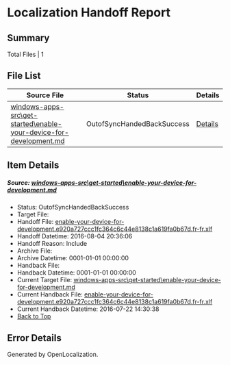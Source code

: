 # <a name='report-top'></a> Localization Handoff Report

## Summary
 Total Files | 1

## File List
 Source File | Status | Details 
 ----------- | ------ | ------- 
 [windows-apps-src\get-started\enable-your-device-for-development.md](https://github.com/Microsoft/windows-apps/blob/a7fd122f4bfba830e05992efdc7b23c5666bbd8c/windows-apps-src/get-started/enable-your-device-for-development.md) | OutofSyncHandedBackSuccess | [Details](#03afb9e82ddfaa6360968ad102ea96844cee23683551)

## Item Details
##### <a name='03afb9e82ddfaa6360968ad102ea96844cee23683551'></a> Source: [windows-apps-src\get-started\enable-your-device-for-development.md](https://github.com/Microsoft/windows-apps/blob/a7fd122f4bfba830e05992efdc7b23c5666bbd8c/windows-apps-src/get-started/enable-your-device-for-development.md)
* Status: OutofSyncHandedBackSuccess
* Target File: 
* Handoff File: [enable-your-device-for-development.e920a727ccc1fc364c6c44e8138c1a619fa0b67d.fr-fr.xlf](https://github.com/Microsoft/WDG.handoff/blob/6d800f1e72916150454ab3a883c12145876a7eea/ol-handoff/Microsoft/windows-apps.fr-fr/master/enable-your-device-for-development.e920a727ccc1fc364c6c44e8138c1a619fa0b67d.fr-fr.xlf)
* Handoff Datetime: 2016-08-04 20:36:06
* Handoff Reason: Include
* Archive File: 
* Archive Datetime: 0001-01-01 00:00:00
* Handback File: 
* Handback Datetime: 0001-01-01 00:00:00
* Current Target File: [windows-apps-src\get-started\enable-your-device-for-development.md](https://github.com/Microsoft/windows-apps.fr-fr/blob/402eb0dc49711783fdbd768a93aa5456388b34d9/windows-apps-src/get-started/enable-your-device-for-development.md)
* Current Handback File: [enable-your-device-for-development.e920a727ccc1fc364c6c44e8138c1a619fa0b67d.fr-fr.xlf](https://github.com/Microsoft/WDG.handback/blob/e8019a4155f189676550d9d336a37921a9040b0d/ol-handback/Microsoft/windows-apps.fr-fr/master/enable-your-device-for-development.e920a727ccc1fc364c6c44e8138c1a619fa0b67d.fr-fr.xlf)
* Current Handback Datetime: 2016-07-22 14:30:38
* [Back to Top](#report-top)


## Error Details

Generated by OpenLocalization.
